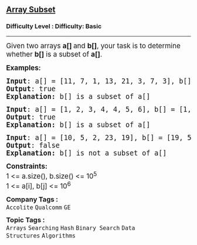 <h2><a href="https://www.geeksforgeeks.org/problems/array-subset-of-another-array2317/1?page=1&category=Arrays&difficulty=Basic,Easy&sortBy=submissions">Array Subset</a></h2><h3>Difficulty Level : Difficulty: Basic</h3><hr><div class="problems_problem_content__Xm_eO"><p><span style="font-size: 14pt;">Given two arrays <strong>a[] </strong>and <strong>b[]</strong>, your task is to determine whether <strong>b[]</strong> is a subset of <strong>a[]</strong>.</span></p>
<p><span style="font-size: 14pt;"><strong>Examples:</strong></span></p>
<pre><span style="font-size: 14pt;"><strong>Input</strong>: a[] = [11, 7, 1, 13, 21, 3, 7, 3], b[] = [11, 3, 7, 1, 7]
<strong>Output</strong>: true
<strong>Explanation: </strong>b[] is a subset of a[]</span></pre>
<pre><span style="font-size: 14pt;"><strong>Input</strong>: a[] = [1, 2, 3, 4, 4, 5, 6], b[] = [1, 2, 4]
<strong>Output</strong>: true
<strong>Explanation: </strong>b[] is a subset of a[]</span></pre>
<pre><span style="font-size: 14pt;"><strong>Input</strong>: a[] = [10, 5, 2, 23, 19], b[] = [19, 5, 3]<strong>
Output</strong>: false<strong>
Explanation: </strong>b[] is not a subset of a[]</span></pre>
<p><span style="font-size: 14pt;"><strong>Constraints:</strong><br>1 &lt;= a.size(), b.size() &lt;= 10<sup>5</sup><br>1 &lt;= a[i], b[j] &lt;= 10<sup>6</sup></span></p></div><p><span style=font-size:18px><strong>Company Tags : </strong><br><code>Accolite</code>&nbsp;<code>Qualcomm</code>&nbsp;<code>GE</code>&nbsp;<br><p><span style=font-size:18px><strong>Topic Tags : </strong><br><code>Arrays</code>&nbsp;<code>Searching</code>&nbsp;<code>Hash</code>&nbsp;<code>Binary Search</code>&nbsp;<code>Data Structures</code>&nbsp;<code>Algorithms</code>&nbsp;